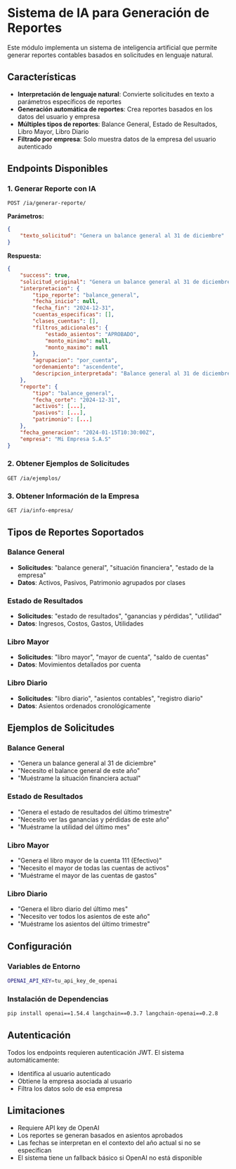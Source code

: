 # Sistema de IA para Generación de Reportes

Este módulo implementa un sistema de inteligencia artificial que permite generar reportes contables basados en solicitudes en lenguaje natural.

## Características

- **Interpretación de lenguaje natural**: Convierte solicitudes en texto a parámetros específicos de reportes
- **Generación automática de reportes**: Crea reportes basados en los datos del usuario y empresa
- **Múltiples tipos de reportes**: Balance General, Estado de Resultados, Libro Mayor, Libro Diario
- **Filtrado por empresa**: Solo muestra datos de la empresa del usuario autenticado

## Endpoints Disponibles

### 1. Generar Reporte con IA
```
POST /ia/generar-reporte/
```

**Parámetros:**
```json
{
    "texto_solicitud": "Genera un balance general al 31 de diciembre"
}
```

**Respuesta:**
```json
{
    "success": true,
    "solicitud_original": "Genera un balance general al 31 de diciembre",
    "interpretacion": {
        "tipo_reporte": "balance_general",
        "fecha_inicio": null,
        "fecha_fin": "2024-12-31",
        "cuentas_especificas": [],
        "clases_cuentas": [],
        "filtros_adicionales": {
            "estado_asientos": "APROBADO",
            "monto_minimo": null,
            "monto_maximo": null
        },
        "agrupacion": "por_cuenta",
        "ordenamiento": "ascendente",
        "descripcion_interpretada": "Balance general al 31 de diciembre"
    },
    "reporte": {
        "tipo": "balance_general",
        "fecha_corte": "2024-12-31",
        "activos": [...],
        "pasivos": [...],
        "patrimonio": [...]
    },
    "fecha_generacion": "2024-01-15T10:30:00Z",
    "empresa": "Mi Empresa S.A.S"
}
```

### 2. Obtener Ejemplos de Solicitudes
```
GET /ia/ejemplos/
```

### 3. Obtener Información de la Empresa
```
GET /ia/info-empresa/
```

## Tipos de Reportes Soportados

### Balance General
- **Solicitudes**: "balance general", "situación financiera", "estado de la empresa"
- **Datos**: Activos, Pasivos, Patrimonio agrupados por clases

### Estado de Resultados
- **Solicitudes**: "estado de resultados", "ganancias y pérdidas", "utilidad"
- **Datos**: Ingresos, Costos, Gastos, Utilidades

### Libro Mayor
- **Solicitudes**: "libro mayor", "mayor de cuenta", "saldo de cuentas"
- **Datos**: Movimientos detallados por cuenta

### Libro Diario
- **Solicitudes**: "libro diario", "asientos contables", "registro diario"
- **Datos**: Asientos ordenados cronológicamente

## Ejemplos de Solicitudes

### Balance General
- "Genera un balance general al 31 de diciembre"
- "Necesito el balance general de este año"
- "Muéstrame la situación financiera actual"

### Estado de Resultados
- "Genera el estado de resultados del último trimestre"
- "Necesito ver las ganancias y pérdidas de este año"
- "Muéstrame la utilidad del último mes"

### Libro Mayor
- "Genera el libro mayor de la cuenta 111 (Efectivo)"
- "Necesito el mayor de todas las cuentas de activos"
- "Muéstrame el mayor de las cuentas de gastos"

### Libro Diario
- "Genera el libro diario del último mes"
- "Necesito ver todos los asientos de este año"
- "Muéstrame los asientos del último trimestre"

## Configuración

### Variables de Entorno
```bash
OPENAI_API_KEY=tu_api_key_de_openai
```

### Instalación de Dependencias
```bash
pip install openai==1.54.4 langchain==0.3.7 langchain-openai==0.2.8
```

## Autenticación

Todos los endpoints requieren autenticación JWT. El sistema automáticamente:
- Identifica al usuario autenticado
- Obtiene la empresa asociada al usuario
- Filtra los datos solo de esa empresa

## Limitaciones

- Requiere API key de OpenAI
- Los reportes se generan basados en asientos aprobados
- Las fechas se interpretan en el contexto del año actual si no se especifican
- El sistema tiene un fallback básico si OpenAI no está disponible
